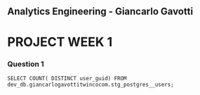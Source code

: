 ## Analytics Engineering - Giancarlo Gavotti

# PROJECT WEEK 1

### Question 1

``` SELECT COUNT( DISTINCT user_guid) FROM dev_db.giancarlogavottitwincocom.stg_postgres__users; ```